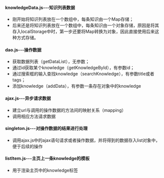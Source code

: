 #### knowledgeData.js---知识列表数据

- 刚开始将知识列表放在一个数组中，每条知识由一个Map存储；
- 后来还是将知识列表放在一个数组中，每条知识由一个对象存储，原因是将其存入localStorage中时，第一步还要将Map转换为对象，因此直接使用后来这种方式存储。

#### dao.js---操作数据
- 获取数据列表（getDataList），无参数；
- 通过id获取某个knowledge（getKnowledgeById），有参数id；
- 通过搜索框的输入查找knowledge（searchKnowledge），有参数title或者tags；
- 添加knowledge（addData），有参数一条存在对象中的knowledge

#### ajax.js---异步请求数据
- 建立url与调用的操作数据的方法间的映射关系（mapping）
- 调用相应方法请求数据

#### singleton.js---对操作数据的结果进行处理
- 调用ajax.js中的ajax语句请求或者操作数据，并将得到的数据存入list对象中，便于后续的操作

#### listItem.js---主页上一条knowledge的模板
- 用于渲染主页中的knowledge标签